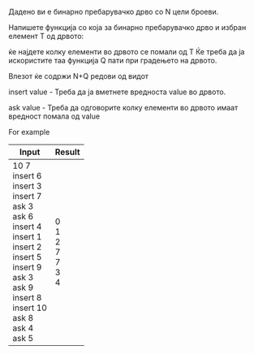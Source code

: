 Дадено ви е бинарно пребарувачко дрво со N цели броеви.

Напишете функција со која за бинарно пребарувачко дрво и избран елемент Т од дрвото:

ќе најдете колку елементи во дрвото се помали од T
Ќе треба да ја искористите таа функција Q пати при градењето на дрвото.

Влезот ќе содржи N+Q редови од видот

insert value - Треба да ја вметнете вредноста value во дрвото.

ask value - Треба да одговорите колку елементи во дрвото имаат вредност помала од value

For example 

| Input| Result |
| ------|------|
| 10 7 <br>insert 6<br>insert 3<br>insert 7<br>ask 3<br>ask 6<br>insert 4<br>insert 1<br>insert 2<br>insert 5<br>insert 9<br>ask 3<br>ask 9<br>insert 8<br>insert 10<br>ask 8<br>ask 4<br>ask 5 | 0<br>1<br>2<br>7<br>7<br>3<br>4 |